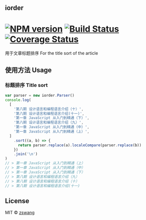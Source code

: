 ## iorder

# [![NPM version][npm-image]][npm-url] [![Build Status][travis-image]][travis-url] [![Coverage Status][coverage-image]][coverage-url]

用于文章标题排序 For the title sort of the article

## 使用方法 Usage

### 标题排序 Title sort

```js
var parser = new iorder.Parser()
console.log(
  [
    '第八期 设计语言和编程语言介绍（十）',
    '第八期 设计语言和编程语言介绍(十一)',
    '第一章 JavaScript 从入门到精通（下）',
    '第八期 设计语言和编程语言介绍（九）',
    '第一章 JavaScript 从入门到精通（中）',
    '第一章 JavaScript 从入门到精通（上）',
  ]
    .sort((a, b) => {
      return parser.replace(a).localeCompare(parser.replace(b))
    })
    .join('\n')
)
// > 第一章 JavaScript 从入门到精通（上）
// > 第一章 JavaScript 从入门到精通（中）
// > 第一章 JavaScript 从入门到精通（下）
// > 第八期 设计语言和编程语言介绍（九）
// > 第八期 设计语言和编程语言介绍（十）
// > 第八期 设计语言和编程语言介绍(十一)
```

## License

MIT © [zswang](http://weibo.com/zswang)

[npm-url]: https://npmjs.org/package/iorder
[npm-image]: https://badge.fury.io/js/iorder.svg
[travis-url]: https://travis-ci.org/zswang/iorder
[travis-image]: https://travis-ci.org/zswang/iorder.svg?branch=master
[coverage-url]: https://coveralls.io/github/zswang/iorder?branch=master
[coverage-image]: https://coveralls.io/repos/zswang/iorder/badge.svg?branch=master&service=github
